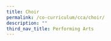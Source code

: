 ```yaml
---
title: Choir
permalink: /co-curriculum/cca/choir/
description: ""
third_nav_title: Performing Arts
---
```

